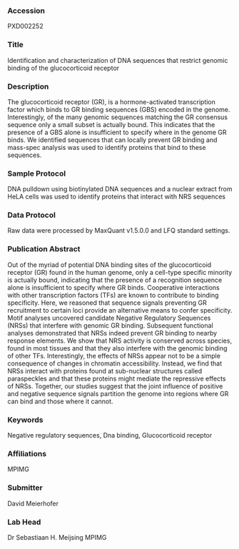 ### Accession
PXD002252

### Title
Identification and characterization of DNA sequences that restrict genomic binding of the glucocorticoid receptor

### Description
The glucocorticoid receptor (GR), is a hormone-activated transcription factor which binds to GR binding sequences (GBS) encoded in the genome. Interestingly, of the many genomic sequences matching the GR consensus sequence only a small subset is actually bound.  This indicates that the presence of a GBS alone is insufficient to specify where in the genome GR binds. We identified sequences that can locally prevent GR binding and mass-spec analysis was used to identify proteins that bind to these sequences.

### Sample Protocol
DNA pulldown using biotinylated DNA sequences and a nuclear extract from HeLA cells was used to identify proteins that interact with NRS sequences

### Data Protocol
Raw data were processed by MaxQuant v1.5.0.0 and LFQ standard settings.

### Publication Abstract
Out of the myriad of potential DNA binding sites of the glucocorticoid receptor (GR) found in the human genome, only a cell-type specific minority is actually bound, indicating that the presence of a recognition sequence alone is insufficient to specify where GR binds. Cooperative interactions with other transcription factors (TFs) are known to contribute to binding specificity. Here, we reasoned that sequence signals preventing GR recruitment to certain loci provide an alternative means to confer specificity. Motif analyses uncovered candidate Negative Regulatory Sequences (NRSs) that interfere with genomic GR binding. Subsequent functional analyses demonstrated that NRSs indeed prevent GR binding to nearby response elements. We show that NRS activity is conserved across species, found in most tissues and that they also interfere with the genomic binding of other TFs. Interestingly, the effects of NRSs appear not to be a simple consequence of changes in chromatin accessibility. Instead, we find that NRSs interact with proteins found at sub-nuclear structures called paraspeckles and that these proteins might mediate the repressive effects of NRSs. Together, our studies suggest that the joint influence of positive and negative sequence signals partition the genome into regions where GR can bind and those where it cannot.

### Keywords
Negative regulatory sequences, Dna binding, Glucocorticoid receptor

### Affiliations
MPIMG

### Submitter
David Meierhofer

### Lab Head
Dr Sebastiaan H. Meijsing
MPIMG


